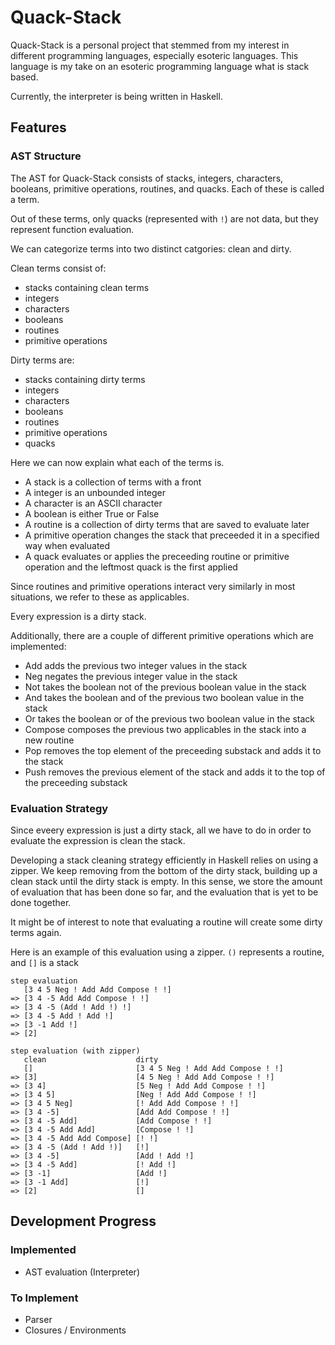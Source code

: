 # Quack-Stack

Quack-Stack is a personal project that stemmed from my interest in different programming languages, especially esoteric languages.
This language is my take on an esoteric programming language what is stack based.

Currently, the interpreter is being written in Haskell.

## Features

### AST Structure

The AST for Quack-Stack consists of stacks, integers, characters, booleans, primitive operations, routines, and quacks. Each of these is called a term.

Out of these terms, only quacks (represented with `!`) are not data, but they represent function evaluation.

We can categorize terms into two distinct catgories: clean and dirty.

Clean terms consist of:
- stacks containing clean terms
- integers
- characters
- booleans
- routines
- primitive operations

Dirty terms are:
- stacks containing dirty terms
- integers
- characters
- booleans
- routines
- primitive operations
- quacks

Here we can now explain what each of the terms is.

- A stack is a collection of terms with a front
- A integer is an unbounded integer
- A character is an ASCII character
- A boolean is either True or False
- A routine is a collection of dirty terms that are saved to evaluate later
- A primitive operation changes the stack that preceeded it in a specified way when evaluated
- A quack evaluates or applies the preceeding routine or primitive operation and the leftmost quack is the first applied

Since routines and primitive operations interact very similarly in most situations, we refer to these as applicables.

Every expression is a dirty stack.

Additionally, there are a couple of different primitive operations which are implemented:
- Add adds the previous two integer values in the stack
- Neg negates the previous integer value in the stack
- Not takes the boolean not of the previous boolean value in the stack
- And takes the boolean and of the previous two boolean value in the stack
- Or takes the boolean or of the previous two boolean value in the stack
- Compose composes the previous two applicables in the stack into a new routine
- Pop removes the top element of the preceeding substack and adds it to the stack
- Push removes the previous element of the stack and adds it to the top of the preceeding substack

### Evaluation Strategy

Since eveery expression is just a dirty stack, all we have to do in order to evaluate the expression is clean the stack.

Developing a stack cleaning strategy efficiently in Haskell relies on using a zipper. We keep removing from the bottom of the dirty stack, building up a clean stack until the dirty stack is empty. In this sense, we store the amount of evaluation that has been done so far, and the evaluation that is yet to be done together.

It might be of interest to note that evaluating a routine will create some dirty terms again.

Here is an example of this evaluation using a zipper.
`()` represents a routine, and `[]` is a stack

```
step evaluation
   [3 4 5 Neg ! Add Add Compose ! !]
=> [3 4 -5 Add Add Compose ! !]
=> [3 4 -5 (Add ! Add !) !]
=> [3 4 -5 Add ! Add !]
=> [3 -1 Add !]
=> [2]

step evaluation (with zipper)
   clean                    dirty
   []                       [3 4 5 Neg ! Add Add Compose ! !]
=> [3]                      [4 5 Neg ! Add Add Compose ! !]
=> [3 4]                    [5 Neg ! Add Add Compose ! !]
=> [3 4 5]                  [Neg ! Add Add Compose ! !]
=> [3 4 5 Neg]              [! Add Add Compose ! !]
=> [3 4 -5]                 [Add Add Compose ! !]
=> [3 4 -5 Add]             [Add Compose ! !]
=> [3 4 -5 Add Add]         [Compose ! !]
=> [3 4 -5 Add Add Compose] [! !]
=> [3 4 -5 (Add ! Add !)]   [!]
=> [3 4 -5]                 [Add ! Add !]
=> [3 4 -5 Add]             [! Add !]
=> [3 -1]                   [Add !]
=> [3 -1 Add]               [!]
=> [2]                      []
```

## Development Progress

### Implemented

- AST evaluation (Interpreter)

### To Implement

- Parser
- Closures / Environments

